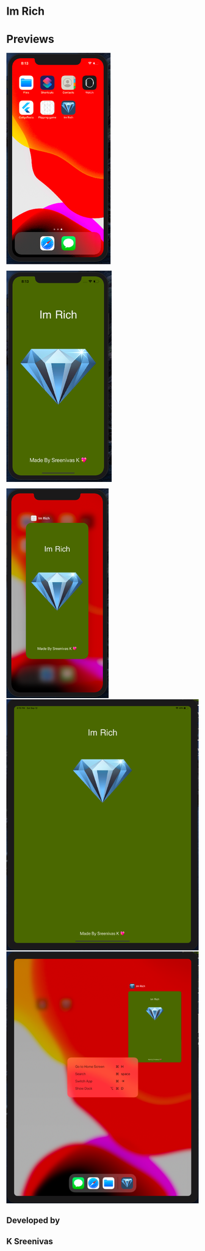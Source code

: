 # Im Rich

# Previews

<p >
  <img src="https://github.com/Sreenivassreee/Im-Rich/blob/master/Previews/Screen-1.png "><br>
  
  <img src="https://github.com/Sreenivassreee/Im-Rich/blob/master/Previews/Screen-2.png "><br>
  
   <img src="https://github.com/Sreenivassreee/Im-Rich/blob/master/Previews/Screen-3.png"><br>
     <img src="https://github.com/Sreenivassreee/Im-Rich/blob/master/Previews/Ipad-1.png"><br>
      <img src="https://github.com/Sreenivassreee/Im-Rich/blob/master/Previews/Ipad-2.png"><br>
       
</p>

## Developed by
## K Sreenivas 

